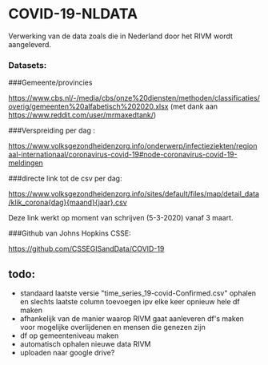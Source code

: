 # COVID-19-NLDATA

Verwerking van de data zoals die in Nederland door het RIVM wordt aangeleverd.

### Datasets:


###Gemeente/provincies

https://www.cbs.nl/-/media/cbs/onze%20diensten/methoden/classificaties/overig/gemeenten%20alfabetisch%202020.xlsx (met dank aan https://www.reddit.com/user/mrmaxedtank/)


###Verspreiding per dag :

https://www.volksgezondheidenzorg.info/onderwerp/infectieziekten/regionaal-internationaal/coronavirus-covid-19#node-coronavirus-covid-19-meldingen


###directe link tot de csv per dag:

https://www.volksgezondheidenzorg.info/sites/default/files/map/detail_data/klik_corona{dag}{maand}{jaar}.csv

Deze link werkt op moment van schrijven (5-3-2020) vanaf 3 maart. 

###Github van Johns Hopkins CSSE:

https://github.com/CSSEGISandData/COVID-19


## todo:
- standaard laatste versie "time_series_19-covid-Confirmed.csv" ophalen en slechts laatste column toevoegen ipv elke keer opnieuw hele df maken
- afhankelijk van de manier waarop RIVM gaat aanleveren df's maken voor mogelijke overlijdenen en mensen die genezen zijn
- df op gemeenteniveau maken
- automatisch ophalen nieuwe data RIVM
- uploaden naar google drive? 
